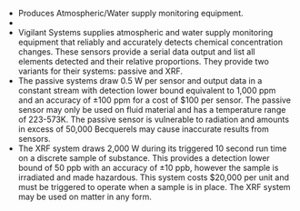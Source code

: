 - Produces Atmospheric/Water supply monitoring equipment.
-
- Vigilant Systems supplies atmospheric and water supply monitoring equipment that reliably and accurately detects chemical concentration changes. These sensors provide a serial data output and list all elements detected and their relative proportions. They provide two variants for their systems: passive and XRF.
- The passive systems draw 0.5 W per sensor and output data in a constant stream with detection lower bound equivalent to 1,000 ppm and an accuracy of ±100 ppm for a cost of $100 per sensor. The passive sensor may only be used on fluid material and has a temperature range of 223-573K. The passive sensor is vulnerable to radiation and amounts in excess of 50,000 Becquerels may cause inaccurate results from sensors.
- The XRF system draws 2,000 W during its triggered 10 second run time on a discrete sample of substance. This provides a detection lower bound of 50 ppb with an accuracy of ±10 ppb, however the sample is irradiated and made hazardous. This system costs $20,000 per unit and must be triggered to operate when a sample is in place. The XRF system may be used on matter in any form.